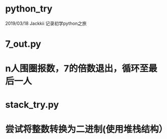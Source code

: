 # python_try
2019/03/18    Jackkii
记录初学python之旅

# 7_out.py
# n人围圈报数，7的倍数退出，循环至最后一人

# stack_try.py
# 尝试将整数转换为二进制(使用堆栈结构）
